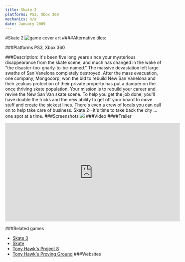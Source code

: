 ```yaml
---
title: Skate 2
platforms: PS3, Xbox 360
mechanics: n/a
date: January 2009
---
```

#Skate 2
![game cover art](//images.igdb.com/igdb/image/upload/t_cover_big/wkwd1ga1qr9xrudotbsw.jpg "Logo Title Text 1")
####Alternative tiles:

###Platforms
PS3, Xbox 360

###Description:
It's been five long years since your mysterious disappearance from the skate scene, and much has changed in the wake of "the disaster-too-gnarly-to-be-named." The massive devastation left large swaths of San Vanelona completely destroyed. After the mass evacuation, one company, Mongocorp, won the bid to rebuild New San Vanelona and their zealous protection of their private property has put a damper on the once thriving skate population. Your mission is to rebuild your career and revive the New San Van skate scene. To help you get the job done, you'll have double the tricks and the new ability to get off your board to move stuff and create the sickest lines. There's even a crew of locals you can call on to help take care of business. Skate 2--it's time to take back the city ... one spot at a time.
###Screenshots
<a target="_blank" href="//images.igdb.com/igdb/image/upload/t_cover_big/kfgrnxg7ijmwtflzb3dp.jpg"><img src="//images.igdb.com/igdb/image/upload/t_thumb/kfgrnxg7ijmwtflzb3dp.jpg"/></a>
###Video
####Trailer

<iframe width="560" height="315" src="https://www.youtube.com/embed/4Juh0p6u5rM" frameborder="0" allowfullscreen></iframe>

###Related games
* [Skate 3](/games/skate-3-2587/)
* [Skate](/games/skate-2585/)
* [Tony Hawk's Project 8](/games/tony-hawk-s-project-8-6204/)
* [Tony Hawk's Proving Ground](/games/tony-hawk-s-proving-ground-2700/)
###Websites

